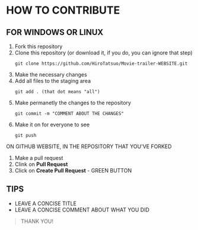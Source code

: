 # HOW TO CONTRIBUTE 
## FOR WINDOWS OR LINUX
1.  Fork this repository
1.  Clone this repository (or download it, if you do, you can ignore that step)
    ```
    git clone https://github.com/HiroTatsuo/Movie-trailer-WEBSITE.git
    ```
1.  Make the necessary changes 
1.  Add all files to the staging area 
    ```
    git add . (that dot means "all")
    ```
1.  Make permanetly the changes to the repository
    ```
    git commit -m "COMMENT ABOUT THE CHANGES"
    ```
1.  Make it on for everyone to see
    ```
    git push
    ```
ON GITHUB WEBSITE, IN THE REPOSITORY THAT YOU'VE FORKED
1.  Make a pull request
  1.  Clink on **Pull Request**
  1.  Click on **Create Pull Request** - GREEN BUTTON
  
  
## TIPS
* LEAVE A CONCISE TITLE
* LEAVE A CONCISE COMMENT ABOUT WHAT YOU DID 

> THANK YOU!
